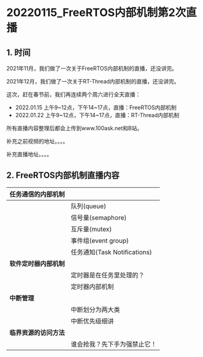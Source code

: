 # 20220115_FreeRTOS内部机制第2次直播

## 1. 时间

2021年11月，我们做了一次关于FreeRTOS内部机制的直播，还没讲完。

2021年12月，我们做了一次关于RT-Thread内部机制的直播，还没讲完。

这次，赶在春节前，我们再连续两个周六进行全天直播：

* 2022.01.15 上午9~12点，下午14~17点，直播：FreeRTOS内部机制
* 2022.01.22 上午9~12点，下午14~17点，直播：RT-Thread内部机制



所有直播内容整理后都会上传到www.100ask.net和B站。



补充之前视频的地址。。。。

补充直播地址。。。。

## 2. FreeRTOS内部机制直播内容

| 任务通信的内部机制     |                              |
| ---------------------- | ---------------------------- |
|                        | 队列(queue)                  |
|                        | 信号量(semaphore)            |
|                        | 互斥量(mutex)                |
|                        | 事件组(event group)          |
|                        | 任务通知(Task Notifications) |
| **软件定时器内部机制** |                              |
|                        | 定时器是在任务里处理的？     |
|                        | 定时器内部机制               |
| **中断管理**           |                              |
|                        | 中断划分为两大类             |
|                        | 中断优先级细讲               |
| **临界资源的访问方法** |                              |
|                        | 谁会抢我？先下手为强禁止它！ |

